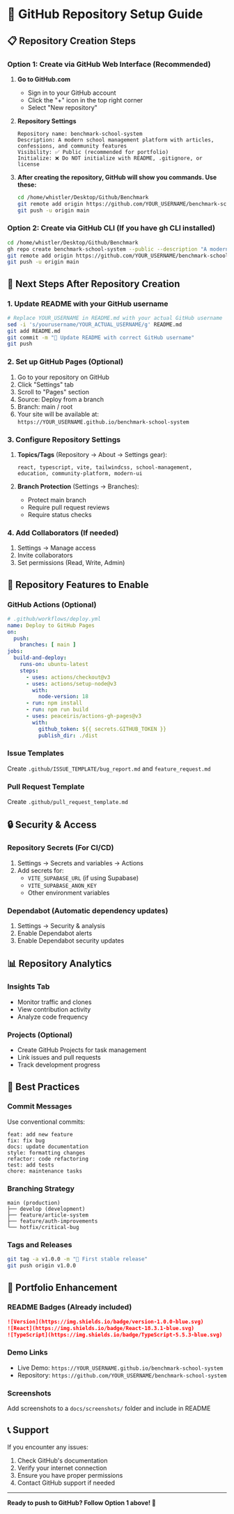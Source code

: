 # 🚀 GitHub Repository Setup Guide

## 📋 Repository Creation Steps

### **Option 1: Create via GitHub Web Interface (Recommended)**

1. **Go to GitHub.com**
   - Sign in to your GitHub account
   - Click the "+" icon in the top right corner
   - Select "New repository"

2. **Repository Settings**
   ```
   Repository name: benchmark-school-system
   Description: A modern school management platform with articles, confessions, and community features
   Visibility: ✅ Public (recommended for portfolio)
   Initialize: ❌ Do NOT initialize with README, .gitignore, or license
   ```

3. **After creating the repository, GitHub will show you commands. Use these:**
   ```bash
   cd /home/whistler/Desktop/Github/Benchmark
   git remote add origin https://github.com/YOUR_USERNAME/benchmark-school-system.git
   git push -u origin main
   ```

### **Option 2: Create via GitHub CLI (If you have gh CLI installed)**

```bash
cd /home/whistler/Desktop/Github/Benchmark
gh repo create benchmark-school-system --public --description "A modern school management platform with articles, confessions, and community features"
git remote add origin https://github.com/YOUR_USERNAME/benchmark-school-system.git
git push -u origin main
```

## 🔧 Next Steps After Repository Creation

### **1. Update README with your GitHub username**
```bash
# Replace YOUR_USERNAME in README.md with your actual GitHub username
sed -i 's/yourusername/YOUR_ACTUAL_USERNAME/g' README.md
git add README.md
git commit -m "📝 Update README with correct GitHub username"
git push
```

### **2. Set up GitHub Pages (Optional)**
1. Go to your repository on GitHub
2. Click "Settings" tab
3. Scroll to "Pages" section
4. Source: Deploy from a branch
5. Branch: main / root
6. Your site will be available at: `https://YOUR_USERNAME.github.io/benchmark-school-system`

### **3. Configure Repository Settings**
1. **Topics/Tags** (Repository → About → Settings gear):
   ```
   react, typescript, vite, tailwindcss, school-management, 
   education, community-platform, modern-ui
   ```

2. **Branch Protection** (Settings → Branches):
   - Protect main branch
   - Require pull request reviews
   - Require status checks

### **4. Add Collaborators** (If needed)
1. Settings → Manage access
2. Invite collaborators
3. Set permissions (Read, Write, Admin)

## 📱 Repository Features to Enable

### **GitHub Actions** (Optional)
```yaml
# .github/workflows/deploy.yml
name: Deploy to GitHub Pages
on:
  push:
    branches: [ main ]
jobs:
  build-and-deploy:
    runs-on: ubuntu-latest
    steps:
      - uses: actions/checkout@v3
      - uses: actions/setup-node@v3
        with:
          node-version: 18
      - run: npm install
      - run: npm run build
      - uses: peaceiris/actions-gh-pages@v3
        with:
          github_token: ${{ secrets.GITHUB_TOKEN }}
          publish_dir: ./dist
```

### **Issue Templates**
Create `.github/ISSUE_TEMPLATE/bug_report.md` and `feature_request.md`

### **Pull Request Template**
Create `.github/pull_request_template.md`

## 🔒 Security & Access

### **Repository Secrets** (For CI/CD)
1. Settings → Secrets and variables → Actions
2. Add secrets for:
   - `VITE_SUPABASE_URL` (if using Supabase)
   - `VITE_SUPABASE_ANON_KEY`
   - Other environment variables

### **Dependabot** (Automatic dependency updates)
1. Settings → Security & analysis
2. Enable Dependabot alerts
3. Enable Dependabot security updates

## 📊 Repository Analytics

### **Insights Tab**
- Monitor traffic and clones
- View contribution activity
- Analyze code frequency

### **Projects** (Optional)
- Create GitHub Projects for task management
- Link issues and pull requests
- Track development progress

## 🎯 Best Practices

### **Commit Messages**
Use conventional commits:
```
feat: add new feature
fix: fix bug
docs: update documentation
style: formatting changes
refactor: code refactoring
test: add tests
chore: maintenance tasks
```

### **Branching Strategy**
```
main (production)
├── develop (development)
├── feature/article-system
├── feature/auth-improvements
└── hotfix/critical-bug
```

### **Tags and Releases**
```bash
git tag -a v1.0.0 -m "🎉 First stable release"
git push origin v1.0.0
```

## 🌟 Portfolio Enhancement

### **README Badges** (Already included)
```markdown
![Version](https://img.shields.io/badge/version-1.0.0-blue.svg)
![React](https://img.shields.io/badge/React-18.3.1-blue.svg)
![TypeScript](https://img.shields.io/badge/TypeScript-5.5.3-blue.svg)
```

### **Demo Links**
- Live Demo: `https://YOUR_USERNAME.github.io/benchmark-school-system`
- Repository: `https://github.com/YOUR_USERNAME/benchmark-school-system`

### **Screenshots**
Add screenshots to a `docs/screenshots/` folder and include in README

## 📞 Support

If you encounter any issues:
1. Check GitHub's documentation
2. Verify your internet connection
3. Ensure you have proper permissions
4. Contact GitHub support if needed

---

**Ready to push to GitHub? Follow Option 1 above! 🚀**
